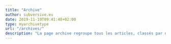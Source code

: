 ```yaml
---
title: "Archive"
author: subversive.eu
date: 2019-11-19T09:41:48+02:00
type: myarchivetype
url: "/archives/"
description: "La page archive regroupe tous les articles, classés par date de publication. Facile d'ulisation sans pagination. Les indices affichent le nombre d'article."
---
```

